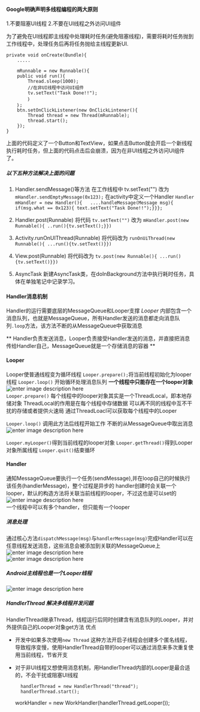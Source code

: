 #### Google明确声明多线程编程的两大原则  
1.不要阻塞UI线程
2.不要在UI线程之外访问UI组件

为了避免在UI线程即主线程中处理耗时任务(避免阻塞线程)，需要将耗时任务抛到工作线程中，处理任务后再将任务抛给主线程更新UI.

	
	private void onCreate(Bundle){
		.....
	
		mRunnable = new Runnable(){
		public void run(){
			Thread.sleep(1000);
			//在非UI线程中访问UI组件
			tv.setText("Task Done!!");
			｝
		｝;
		btn.setOnClickListener(new OnClickLintener(){
			Thread thread = new Thread(mRunnable);
			thread.start();
		});	
	}
上面的代码定义了一个Button和TextView，如果点击Button就会开启一个新线程执行耗时任务，但上面的代码点击后会崩溃，因为在非UI线程之外访问UI组件了。
##### 以下五种方法解决上面的问题
1. Handler.sendMessage()等方法
在工作线程中
tv.setText("")
改为 `mHandler.sendEmptyMessage(0x123);`
在activity中定义一个Handler
`Handler mHandler = new Handler(){  
        ....handleMessage(Message msg){  
            if(msg.what == 0x123){ text.setText("Task Done!!");}}};  `

2. Handler.post(Runnable)
将代码
`tv.setText("")`
改为
`mHandler.post(new Runnable(){
	..run(){tv.setText();}})`

3. Activity.runOnUIThread(Runnable)
将代码改为
`runOnUiThread(new Runnable(){
...run(){tv.setText()}})`

4. View.post(Runnable)
将代码改为
`tv.post(new Runnable(){
...run(){tv.setText()}})`

5. AsyncTask
新建AsyncTask类，在doInBackground方法中执行耗时任务，具体在单独笔记中记录学习。

#### Handler消息机制
Handler的运行需要底层的MessageQueue和Looper支撑
_Looper_ 内部包含一个消息队列，也就是MessageQueue，所有Handler发送的消息都走向消息队列`.loop`方法，该方法不断的从MessageQueue中获取消息

** Handler负责发送消息，Looper负责接受Handler发送的消息，并直接把消息传给Handler自己，MessageQueue就是一个存储消息的容器 **

#### Looper
Looper使普通线程变为循环线程
`Looper.prepare();`将当前线程初始化为looper线程
`Looper.loop()` 开始循环处理消息队列
__一个线程中只能存在一个looper对象__
![enter image description here](https://github.com/sariel20/StudyNotes/blob/master/Android%E7%9B%B8%E5%85%B3/img/looper.png)  
`Looper.prepare()`
每个线程中的looper对象其实是一个ThreadLocal，即本地存储对象
ThreadLocal的作用是在每个线程中存储数据
可以再不同的线程中互不干扰的存储或者提供火速局
通过ThreadLoacl可以获取每个线程中的Looper

`Looper.loop()`
调用此方法后线程开始工作
不断的从MessageQueue中取出消息
![enter image description here](https://github.com/sariel20/StudyNotes/blob/master/Android%E7%9B%B8%E5%85%B3/img/loop.png)  

`Looper.myLooper()`得到当前线程的looper对象
`Looper.getThread()`得到Looper对象所属线程
`Looper.quit()`结束循环

#### Handler
通知MessageQueue要执行一个任务(sendMessage),并在loop自己的时候执行该任务(handlerMessage)，整个过程是异步的
handler创建时会关联一个looper，默认的构造方法将关联当前线程的looper，不过这也是可以set的
![enter image description here](https://github.com/sariel20/StudyNotes/blob/master/Android%E7%9B%B8%E5%85%B3/img/handler.png)  
一个线程中可以有多个handler，但只能有一个looper

##### 消息处理
通过核心方法`dispatchMessage(msg)`与`handlerMessage(msg)`完成Handler可以在任意线程发送消息，这些消息会被添加到关联的MessageQueue上
![enter image description here](https://github.com/sariel20/StudyNotes/blob/master/Android%E7%9B%B8%E5%85%B3/img/MessageQueue.png)  
![enter image description here](https://github.com/sariel20/StudyNotes/blob/master/Android%E7%9B%B8%E5%85%B3/img/looper2.png)  

##### Android主线程也是一个Looper线程
![enter image description here](https://github.com/sariel20/StudyNotes/blob/master/Android%E7%9B%B8%E5%85%B3/img/MainThread.png)  

##### HandlerThread 解决多线程并发问题
HandlerThread继承Thread，线程运行后同时创建含有消息队列的Looper，并对外提供自己的Looper对象get方法
优点
- 开发中如果多次使用`new Thread` 这种方法开启子线程会创建多个匿名线程，导致程序变慢，使用HandlerThread自带的looper可以通过消息来多次重复使用当前线程，节省开支
- 对于非UI线程又想使用消息机制，用HandlerThread内部的Looper是最合适的，不会干扰或阻塞UI线程

		handlerThread = new HandlerThread("thread");
		handlerThread.start();
	workHandler = new WorkHandler(handlerThread.getLooper());
